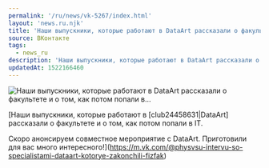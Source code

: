 ```yaml
---
permalink: '/ru/news/vk-5267/index.html'
layout: 'news.ru.njk'
title: 'Наши выпускники, которые работают в DataArt рассказали о факультете и о том, как потом попали в…'
source: ВКонтакте
tags:
  - news_ru
description: 'Наши выпускники, которые работают в DataArt рассказали о факультете и о том, как потом попали в…'
updatedAt: 1522166460
---
```

![Наши выпускники, которые работают в DataArt рассказали о факультете и о том, как потом попали в…](https://sun9-30.userapi.com/impf/c623900/v623900035/ed70d/Bk5k60-JJIk.jpg?size=1280x720&quality=96&sign=3a538dcae71920bf2fc298a0924c7b35&c_uniq_tag=BFIy5dvkKw2J2UWP_ElPaeGMzIByVL8Lns1NEL1Jf04&type=album)

[Наши выпускники, которые работают в [club24458631|DataArt] рассказали о факультете и о том, как потом попали в IT.

Скоро анонсируем совместное мероприятие с DataArt. Приготовили для вас много интересного!](https://m.vk.com/@physvsu-intervu-so-specialistami-dataart-kotorye-zakonchili-fizfak)
